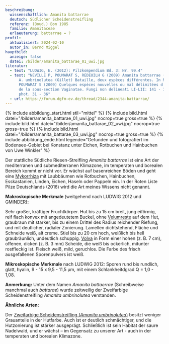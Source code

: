 ```yaml
---
beschreibung:
  wissenschaftlich: Amanita battarrae
  deutsch: Südlicher Scheidenstreifling
  referenz: (Boud.) Bon 1985
  familie: Amanitaceae
  erlaeuterung: battarrae = ?
profil:
  aktualisiert: 2024-02-10
  autor_in: Bernd Miggel
hauptbild:
  anzeige: false
  datei: /bilder/amanita_battarae_01_uwi.jpg
literatur:
  - text: "LUDWIG, E. (2012): Pilzkompendium Bd. 3: Nr. 99.4"
  - text: "NEVILLE P, POUMARAT S, REDEUILH G (2009) Amanita battarrae (Boud.) Bon et
      A. umbrinolutea (Gillet) Bataille, deux espèces différentes. In NEVILLE P,
      POUMARAT S (2009) Quelques espèces nouvelles ou mal délimitées d'Amanita
      de la sous-section Vaginatae. Fungi non delineati LI-LII: 141 - 176 +
      phot. 31 - 36"
  - url: https://forum.dgfm-ev.de/thread/2344-amanita-battarrae/
---
```

{% include abbildung_start.html stil="mittel" %}
{% include bild.html datei="/bilder/amanita_battarae_01_uwi.jpg" nocrop=true gross=true %}
{% include bild.html datei="/bilder/amanita_battarae_02_uwi.jpg" nocrop=true gross=true %}
{% include bild.html datei="/bilder/amanita_battarae_03_uwi.jpg" nocrop=true gross=true %}
{% include abbildung_ende.html legende="Gefunden und fotografiert im Bodensee-Gebiet bei Konstanz unter Eichen, Rotbuchen und Hainbuchen von Uwe Winkler" %}

Der stattliche Südliche Riesen-Streifling *Amanita battarrae* ist eine Art der mediterranen und submediterranen Klimazone, im temperaten und borealen Bereich kommt er nicht vor. Er wächst auf basenreichen Böden und geht eine [Mykorrhiza](Mykorrhiza "Glossar") mit Laubbäumen wie Rotbuchen, Hainbuchen, Esskastanien, Linden, Eichen, Haseln oder Pappeln ein. In der Roten Liste Pilze Deutschlands (2016) wird die Art meines Wissens nicht genannt.

**Makroskopische Merkmale** (weitgehend nach LUDWIG 2012 und GMINDER)**:**

Sehr großer, kräftiger Fruchtkörper. Hut bis zu 15 cm breit, jung eiförmig, reif flach konvex mit angedeutetem Buckel, ohne [Velumreste](Velum "Glossar") auf dem Hut, graubraun mit starker, bis zu einem Drittel des Radius reichender Riefung, und mit deutlicher, radialer Zonierung. Lamellen dichtstehend, Fläche und Schneide weiß, alt creme.  Stiel bis zu 20 cm hoch, weißlich bis hell graubräunlich, undeutlich schuppig. [Volva](Volva "Glossar") in Form einer hohen (z. B. 7 cm), offenen, dicken (z. B. 3 mm) Scheide, die weiß bis ockerlich, mitunter rostfleckig ist. Fleisch weiß, mild, geruchlos. Die Farbe des frisch ausgefallenen Sporenpulvers ist weiß.

**Mikroskopische Merkmale** nach LUDWIG 2012: Sporen rund bis rundlich, glatt, hyalin, 9 - 15 x 9,5 - 11,5 µm, mit einem Schlankheitdgrad Q = 1,0 - 1,08. 

**Anmerkung:** Unter dem Namen *Amanita battaerrae* (Schreibweise manchmal auch *battarae*) wurde zeitweilig der Zweifarbige Scheidenstreifling *Amanita umbrinolutea* verstanden.

**Ähnliche Arten:**

Der [Zweifarbige Scheidenstreifling (*Amanita umbrinolutea*)](/pilze/amanita-umbrinolenta-zweifarbiger-scheidenstreifling) besitzt weniger Grauanteile in der Hutfarbe. Auch ist er deutlich schmächtiger, und die Hutzonierung ist stärker ausgeprägt. Schließlich ist sein Habitat der saure Nadelwald, und er wächst – im Gegensatz zu unserer Art - auch in der temperaten und borealen Klimazone.